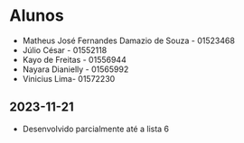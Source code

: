 # Alunos

* Matheus José Fernandes Damazio de Souza - 01523468
* Júlio César - 01552118
* Kayo de Freitas - 01556944
* Nayara Dianielly - 01565992
* Vinicius Lima- 01572230

## 2023-11-21

* Desenvolvido parcialmente até a lista 6

